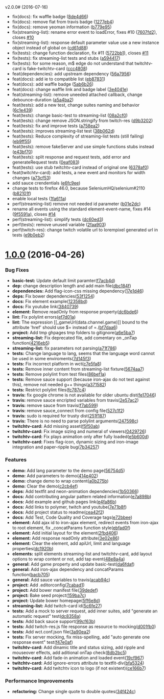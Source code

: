 <a name="v2.0.0"></a>
v2.0.0#  (2016-07-16)

* fix(docs): fix waffle badge ([8de4d66](https://github.com/klarkc/streaming-list/commit/8de4d66))
* fix(docs): remove flat from travis badge ([1277eb4](https://github.com/klarkc/streaming-list/commit/1277eb4))
* fix(docs): remove yeoman information ([b779e95](https://github.com/klarkc/streaming-list/commit/b779e95))
* fix(streaming-list): rename error event to loadError, fixes #10 ([7607fd2](https://github.com/klarkc/streaming-list/commit/7607fd2)), closes [#10](https://github.com/klarkc/streaming-list/issues/10)
* fix(streaming-list): response default parameter value use a new instance object instead of global on ([cd61d88](https://github.com/klarkc/streaming-list/commit/cd61d88))
* fix(tests): change function declaration, fix #11 ([5722bb1](https://github.com/klarkc/streaming-list/commit/5722bb1)), closes [#11](https://github.com/klarkc/streaming-list/issues/11)
* fix(tests): fix streaming-list tests and stubs ([a594417](https://github.com/klarkc/streaming-list/commit/a594417))
* fix(tests): for some reason, m$ edge do not understand that twitchtv-card is fake-twitchtv-card ([ccc4808](https://github.com/klarkc/streaming-list/commit/ccc4808))
* feat(dependencies): add upstream dependency ([56a7956](https://github.com/klarkc/streaming-list/commit/56a7956))
* feat(docs): add ie to compatible list ([eb87831](https://github.com/klarkc/streaming-list/commit/eb87831))
* feat(docs): add waffle badge ([5ab6b26](https://github.com/klarkc/streaming-list/commit/5ab6b26))
* feat(docs): change waffle link and badge label ([3e4041e](https://github.com/klarkc/streaming-list/commit/3e4041e))
* feat(streaming-list): remove uneeded attached callback, change debounce-duration ([a5a4ba2](https://github.com/klarkc/streaming-list/commit/a5a4ba2))
* feat(tests): add a new test, change suites naming and behavior ([6c1e439](https://github.com/klarkc/streaming-list/commit/6c1e439))
* feat(tests): change basic-test to streaming-list ([08a2cf0](https://github.com/klarkc/streaming-list/commit/08a2cf0))
* feat(tests): change remove JSON.stringify from twitch-res ([d9b3202](https://github.com/klarkc/streaming-list/commit/d9b3202))
* feat(tests): fix and improve tests ([a758ea2](https://github.com/klarkc/streaming-list/commit/a758ea2))
* feat(tests): improves streaming-list test ([38b062d](https://github.com/klarkc/streaming-list/commit/38b062d))
* feat(tests): Reduce complexity of streaming-list tests (still failing) ([eb9ff55](https://github.com/klarkc/streaming-list/commit/eb9ff55))
* feat(tests): remove fakeServer and use simple functions stubs instead ([e43bf70](https://github.com/klarkc/streaming-list/commit/e43bf70))
* feat(tests): split response and request tests, add error and generateRequest tests ([0eaf083](https://github.com/klarkc/streaming-list/commit/0eaf083))
* feat(tests): use stub twitchtv-card instead of original one ([6378af0](https://github.com/klarkc/streaming-list/commit/6378af0))
* feat(twitchtv-card): add tests, a new event and monitors for width changes ([a73cf53](https://github.com/klarkc/streaming-list/commit/a73cf53))
* add sauce crendentials ([e6fc9ee](https://github.com/klarkc/streaming-list/commit/e6fc9ee))
* change tests to firefox 46.0, because SeleniumHQ/selenium#2110 ([b82101f](https://github.com/klarkc/streaming-list/commit/b82101f))
* enable local tests ([1fa611a](https://github.com/klarkc/streaming-list/commit/1fa611a))
* perf(streaming-list) remove not needed id parameter ([b01e2dc](https://github.com/klarkc/streaming-list/commit/b01e2dc))
* rename all events using the standard element-event-name, fixes #14 ([9f5591a](https://github.com/klarkc/streaming-list/commit/9f5591a)), closes [#14](https://github.com/klarkc/streaming-list/issues/14)
* perf(streaming-list): simplify tests ([dc60ed3](https://github.com/klarkc/streaming-list/commit/dc60ed3))
* perf(tests): remove unused variable ([2faa903](https://github.com/klarkc/streaming-list/commit/2faa903))
* perf(twitch-res): change twitch volatile url to lorempixel generated url in tests ([e9b0eb2](https://github.com/klarkc/streaming-list/commit/e9b0eb2))



<a name="1.0.0"></a>
# [1.0.0](https://github.com/klarkc/streaming-list/compare/39dedef...v1.0.0) (2016-04-26)


### Bug Fixes

* **basic-test:** Update default limit paramter([f7acb4d](https://github.com/klarkc/streaming-list/commit/f7acb4d))
* **dep:** change description length and add main file([dbc184f](https://github.com/klarkc/streaming-list/commit/dbc184f))
* **dependencies:** Add flag-icon-css missing dependency([17e1d46](https://github.com/klarkc/streaming-list/commit/17e1d46))
* **deps:** Fix bower dependencies([53f1254](https://github.com/klarkc/streaming-list/commit/53f1254))
* **docs:** Fix element example([12358bd](https://github.com/klarkc/streaming-list/commit/12358bd))
* **docs:** Fix youtube link([3840739](https://github.com/klarkc/streaming-list/commit/3840739))
* **element:** Remove readOnly from response property([dc6bde6](https://github.com/klarkc/streaming-list/commit/dc6bde6))
* **lint:** Fix polylint errors([ef7d01a](https://github.com/klarkc/streaming-list/commit/ef7d01a))
* **lint:** The expression [[_gameUrl(data.channel.game)]] bound to the attribute 'href' should use $= instead of =.([bf7daa6](https://github.com/klarkc/streaming-list/commit/bf7daa6))
* **project:** Add tmp ghpages tmp folders  to gitignore([a6e5ba7](https://github.com/klarkc/streaming-list/commit/a6e5ba7))
* **streaming-list:** Fix deprecated file, add comentary on _onTap function([4216eb5](https://github.com/klarkc/streaming-list/commit/4216eb5))
* **streaming-list:** fix parameters not parsing([a71f786](https://github.com/klarkc/streaming-list/commit/a71f786))
* **tests:** Change language to lang, seems that the language word cannot be used in some enviroments([7d145f3](https://github.com/klarkc/streaming-list/commit/7d145f3))
* **tests:** Fix incorrect platform in wct([c7e5fa8](https://github.com/klarkc/streaming-list/commit/c7e5fa8))
* **tests:** Remove inner content from streaming-list fixture([5674aa7](https://github.com/klarkc/streaming-list/commit/5674aa7))
* **tests:** Remove polylint from test files([86bef1a](https://github.com/klarkc/streaming-list/commit/86bef1a))
* **tests:** Remove sauce support (because iron-ajax do not test against this), remove not needed g++ things([a371582](https://github.com/klarkc/streaming-list/commit/a371582))
* **tests:** Restrict polylint files([fc787c4](https://github.com/klarkc/streaming-list/commit/fc787c4))
* **travis:** fix google chrome is not available for older ubuntu dist([fe17046](https://github.com/klarkc/streaming-list/commit/fe17046))
* **travis:** remove sauce encripted variables from travis([2e57ac2](https://github.com/klarkc/streaming-list/commit/2e57ac2))
* **travis:** remove sauce from travis([f7ab599](https://github.com/klarkc/streaming-list/commit/f7ab599))
* **travis:** remove sauce_connect from config file([527c1f2](https://github.com/klarkc/streaming-list/commit/527c1f2))
* **travis:** sudo is required for trusty dist([251f187](https://github.com/klarkc/streaming-list/commit/251f187))
* **travis:** There is no need to parse polylint arguments([247598c](https://github.com/klarkc/streaming-list/commit/247598c))
* **twitchtv-card:** Add missing asset([f5f50ab](https://github.com/klarkc/streaming-list/commit/f5f50ab))
* **twitchtv-card:** Fix image sizing and numeral of viewers([0429726](https://github.com/klarkc/streaming-list/commit/0429726))
* **twitchtv-card:** Fix plays animation only after fully loaded([e5b600d](https://github.com/klarkc/streaming-list/commit/e5b600d))
* **twitchtv-card:** Fixes flag-icon, dynamic sizing and iron-image integration and paper-ripple bug([7b34257](https://github.com/klarkc/streaming-list/commit/7b34257))


### Features

* **demo:** Add lang parameter to the demo page([56754d5](https://github.com/klarkc/streaming-list/commit/56754d5))
* **demo:** Add parameters to demo([414e402](https://github.com/klarkc/streaming-list/commit/414e402))
* **demo:** change demo to wrap content([a0b275b](https://github.com/klarkc/streaming-list/commit/a0b275b))
* **demo:** Clear the demo([c2cb4ef](https://github.com/klarkc/streaming-list/commit/c2cb4ef))
* **deps:** Add textfit and neon-animation dependencies([1b50366](https://github.com/klarkc/streaming-list/commit/1b50366))
* **docs:** Add contributing angular pattern related information([e7a898b](https://github.com/klarkc/streaming-list/commit/e7a898b))
* **docs:** Add example and github pages link([e4fa86b](https://github.com/klarkc/streaming-list/commit/e4fa86b))
* **docs:** Add links to polymer, twitch and youtube([7e71b8f](https://github.com/klarkc/streaming-list/commit/7e71b8f))
* **docs:** Add project status to readme([cea42f2](https://github.com/klarkc/streaming-list/commit/cea42f2))
* **docs:** Add Test, Code Quality and Coverage tags([e72bbee](https://github.com/klarkc/streaming-list/commit/e72bbee))
* **element:** Add ajax id to iron-ajax element, redirect events from iron-ajax to root element, fix _concatParams function style([ebfad0f](https://github.com/klarkc/streaming-list/commit/ebfad0f))
* **element:** Add initial layout for the element([2fbd406](https://github.com/klarkc/streaming-list/commit/2fbd406))
* **element:** Add response readOnly attribute([3e02e86](https://github.com/klarkc/streaming-list/commit/3e02e86))
* **element:** Clear the element, add apiUrl, limit and language properties([dc1920b](https://github.com/klarkc/streaming-list/commit/dc1920b))
* **elements:** split elements streaming-list and twitchtv-card, add layout options to wrap content or not, add tap event([48e8a4a](https://github.com/klarkc/streaming-list/commit/48e8a4a))
* **general:** Add game property and update basic-test([da6fdaf](https://github.com/klarkc/streaming-list/commit/da6fdaf))
* **general:** Add iron-ajax dependency and concatParams function([bacb705](https://github.com/klarkc/streaming-list/commit/bacb705))
* **general:** Add sauce variables to travis([acab94c](https://github.com/klarkc/streaming-list/commit/acab94c))
* **project:** Add .editorconfig([7cabad1](https://github.com/klarkc/streaming-list/commit/7cabad1))
* **project:** Add bower manifest file([39dedef](https://github.com/klarkc/streaming-list/commit/39dedef))
* **project:** Bake seed project([159ba7c](https://github.com/klarkc/streaming-list/commit/159ba7c))
* **project:** Update bower homepage([5ff6e8d](https://github.com/klarkc/streaming-list/commit/5ff6e8d))
* **streaming-list:** Add twitch-card id([5c6fe27](https://github.com/klarkc/streaming-list/commit/5c6fe27))
* **tests:** Add a mock to server request, add inner suites, add "generate an automatic request" test([dc8358a](https://github.com/klarkc/streaming-list/commit/dc8358a))
* **tests:** Add back sauce support([99cf63b](https://github.com/klarkc/streaming-list/commit/99cf63b))
* **tests:** Add twitch-res.js file response as resource to mocking([d001fb0](https://github.com/klarkc/streaming-list/commit/d001fb0))
* **tests:** Add wct.conf.json file([3a90ea2](https://github.com/klarkc/streaming-list/commit/3a90ea2))
* **tests:** Fix server mocking, fix miss-spelling, add "auto generate one response event" test([f47e0af](https://github.com/klarkc/streaming-list/commit/f47e0af))
* **twitchtv-card:** Add dinamic title and status sizing, add ripple and mouseover effects, add aditional onTap check([8db2bc5](https://github.com/klarkc/streaming-list/commit/8db2bc5))
* **twitchtv-card:** Add fade-in animation and loaded event([19cf967](https://github.com/klarkc/streaming-list/commit/19cf967))
* **twitchtv-card:** Add ignore-errors attribute to textfit-div([bfa5324](https://github.com/klarkc/streaming-list/commit/bfa5324))
* **twitchtv-card:** Add twitchtv icon to logo (if not existent)([ce166b7](https://github.com/klarkc/streaming-list/commit/ce166b7))


### Performance Improvements

* **refactoring:** Change single quote to double quotes([34f424c](https://github.com/klarkc/streaming-list/commit/34f424c))
